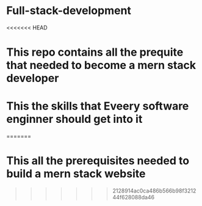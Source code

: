 # Full-stack-development
<<<<<<< HEAD
# This repo contains all the prequite that needed to become a mern stack developer
# This the skills that Eveery software enginner should get into it
=======
# This all the prerequisites needed to build a mern stack website
>>>>>>> 2128914ac0ca486b566b98f321244f628088da46
